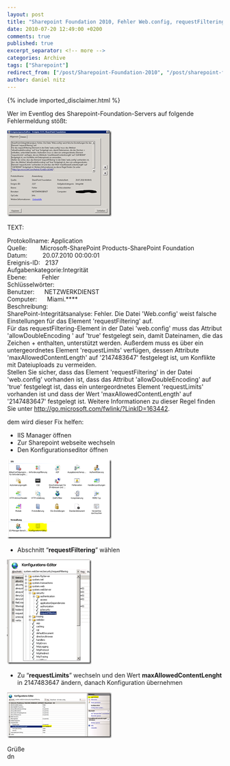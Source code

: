 ```yaml
---
layout: post
title: "Sharepoint Foundation 2010, Fehler Web.config, requestFiltering"
date: 2010-07-20 12:49:00 +0200
comments: true
published: true
excerpt_separator: <!-- more -->
categories: Archive
tags: ["Sharepoint"]
redirect_from: ["/post/Sharepoint-Foundation-2010", "/post/sharepoint-foundation-2010"]
author: daniel nitz
---
```

<!-- more -->
{% include imported_disclaimer.html %}
<p>Wer im Eventlog des Sharepoint-Foundation-Servers auf folgende Fehlermeldung st&ouml;&szlig;t:</p>
<p><a href="/assets/image_188.png" target="_blank"><img style="border-right-width: 0px; display: inline; border-top-width: 0px; border-bottom-width: 0px; border-left-width: 0px" title="image" src="/assets/image_thumb_186.png" border="0" alt="image" width="244" height="200" /></a></p>
<p>TEXT:</p>
<p>Protokollname: Application <br />Quelle:&nbsp;&nbsp;&nbsp;&nbsp;&nbsp;&nbsp;&nbsp; Microsoft-SharePoint Products-SharePoint Foundation <br />Datum:&nbsp;&nbsp;&nbsp;&nbsp;&nbsp;&nbsp;&nbsp;&nbsp; 20.07.2010 00:00:01 <br />Ereignis-ID:&nbsp;&nbsp; 2137 <br />Aufgabenkategorie:Integrit&auml;t <br />Ebene:&nbsp;&nbsp;&nbsp;&nbsp;&nbsp;&nbsp;&nbsp;&nbsp; Fehler <br />Schl&uuml;sselw&ouml;rter: <br />Benutzer:&nbsp;&nbsp;&nbsp;&nbsp;&nbsp; NETZWERKDIENST <br />Computer:&nbsp;&nbsp;&nbsp;&nbsp;&nbsp; Miami.**** <br />Beschreibung: <br />SharePoint-Integrit&auml;tsanalyse: Fehler. Die Datei 'Web.config' weist falsche Einstellungen f&uuml;r das Element 'requestFiltering' auf. <br />F&uuml;r das requestFiltering-Element in der Datei 'web.config' muss das Attribut 'allowDoubleEncoding ' auf 'true' festgelegt sein, damit Dateinamen, die das Zeichen + enthalten, unterst&uuml;tzt werden. Au&szlig;erdem muss es &uuml;ber ein untergeordnetes Element 'requestLimits' verf&uuml;gen, dessen Attribute 'maxAllowedContentLength' auf '2147483647' festgelegt ist, um Konflikte mit Dateiuploads zu vermeiden. <br />Stellen Sie sicher, dass das Element 'requestFiltering' in der Datei 'web.config' vorhanden ist, dass das Attribut 'allowDoubleEncoding' auf 'true' festgelegt ist, dass ein untergeordnetes Element 'requestLimits' vorhanden ist und dass der Wert 'maxAllowedContentLength' auf '2147483647' festgelegt ist. Weitere Informationen zu dieser Regel finden Sie unter <a href="http://go.microsoft.com/fwlink/?LinkID=163442">http://go.microsoft.com/fwlink/?LinkID=163442</a>.</p>
<p>dem wird dieser Fix helfen:</p>
<ul>
<li>IIS Manager &ouml;ffnen </li>
<li>Zur Sharepoint webseite wechseln </li>
<li>Den Konfigurationseditor &ouml;ffnen </li>
</ul>
<p><a href="/assets/image_189.png" target="_blank"><img style="border-right-width: 0px; display: inline; border-top-width: 0px; border-bottom-width: 0px; border-left-width: 0px" title="image" src="/assets/image_thumb_187.png" border="0" alt="image" width="244" height="185" /></a></p>
<ul>
<li>Abschnitt &ldquo;<strong>requestFiltering</strong>&rdquo; w&auml;hlen </li>
</ul>
<p><a href="/assets/image_192.png" target="_blank"><img style="border-right-width: 0px; display: inline; border-top-width: 0px; border-bottom-width: 0px; border-left-width: 0px" title="image" src="/assets/image_thumb_190.png" border="0" alt="image" width="197" height="244" /></a></p>
<ul>
<li>Zu &ldquo;<strong>requestLimits</strong>&rdquo; wechseln und den Wert <strong>maxAllowedContentLenght</strong> in 2147483647 &auml;ndern, danach Konfiguration &uuml;bernehmen </li>
</ul>
<p><a href="/assets/image_193.png" target="_blank"><img style="border-right-width: 0px; display: inline; border-top-width: 0px; border-bottom-width: 0px; border-left-width: 0px" title="image" src="/assets/image_thumb_191.png" border="0" alt="image" width="244" height="107" /></a></p>
<p>Gr&uuml;&szlig;e <br />dn</p>
